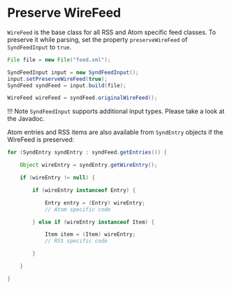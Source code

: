 # Preserve WireFeed

`WireFeed` is the base class for all RSS and Atom specific feed classes. To
preserve it while parsing, set the property `preserveWireFeed` of
`SyndFeedInput` to `true`.

```java
File file = new File("feed.xml");

SyndFeedInput input = new SyndFeedInput();
input.setPreserveWireFeed(true);
SyndFeed syndFeed = input.build(file);

WireFeed wireFeed = syndFeed.originalWireFeed();
```

!!! Note 
    `SyndFeedInput` supports additional input types. Please take a look at the 
    Javadoc.

Atom entries and RSS items are also available from `SyndEntry` objects if the
WireFeed is preserved:

```java
for (SyndEntry syndEntry : syndFeed.getEntries()) {

    Object wireEntry = syndEntry.getWireEntry();

    if (wireEntry != null) {

        if (wireEntry instanceof Entry) {

            Entry entry = (Entry) wireEntry;
            // Atom specific code

        } else if (wireEntry instanceof Item) {

            Item item = (Item) wireEntry;
            // RSS specific code

        }

    }

}
```
